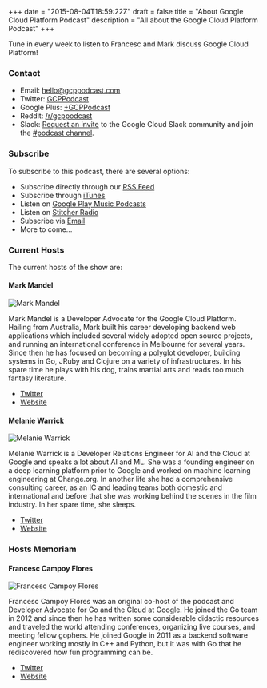 +++
date = "2015-08-04T18:59:22Z"
draft = false
title = "About Google Cloud Platform Podcast"
description = "All about the Google Cloud Platform Podcast"
+++

Tune in every week to listen to Francesc and Mark discuss Google Cloud Platform!

### Contact

- Email: <a href="mailto:hello@gcppodcast.com">hello@gcppodcast.com</a>
- Twitter: [GCPPodcast](https://twitter.com/gcppodcast)
- Google Plus: [+GCPPodcast](http://google.com/+gcppodcast)
- Reddit: [/r/gcppodcast](https://www.reddit.com/r/gcppodcast/)
- Slack: [Request an invite](https://gcp-slack.appspot.com/) to the Google Cloud Slack community and join the [#podcast channel](https://googlecloud-community.slack.com/messages/podcast/).

### Subscribe

To subscribe to this podcast, there are several options:

- Subscribe directly through our [RSS Feed](https://feeds.feedburner.com/GcpPodcast)
- Subscribe through [iTunes](https://itunes.apple.com/us/podcast/google-cloud-platform-podcast/id1053299163)
- Listen on [Google Play Music Podcasts](https://play.google.com/music/m/Iqkxpgvsbeejmz6d3g77qabpvme?t=Google_Cloud_Platform_Podcast)
- Listen on [Stitcher Radio](http://www.stitcher.com/podcast/google-cloud-platform-podcast?refid=stpr)
- Subscribe via [Email](https://feedburner.google.com/fb/a/mailverify?uri=GcpPodcast&loc=en_US)
- More to come...

### Current Hosts

The current hosts of the show are:

#### Mark Mandel

![Mark Mandel](/images/hosts/Mark_Mandel.png)

Mark Mandel is a Developer Advocate for the Google Cloud Platform. Hailing from Australia, Mark built his career developing backend web applications which included several widely adopted open source projects, and running an international conference in Melbourne for several years. Since then he has focused on becoming a polyglot developer, building systems in Go, JRuby and Clojure on a variety of infrastructures. In his spare time he plays with his dog, trains martial arts and reads too much fantasy literature.

- [Twitter](https://www.twitter.com/neurotic)
- [Website](http://www.compoundtheory.com)

#### Melanie Warrick
![Melanie Warrick](/images/hosts/Melanie_Warrick.png)

Melanie Warrick is a Developer Relations Engineer for AI and the Cloud at Google and speaks a lot about AI and ML. She was a founding engineer on a deep learning platform prior to Google and worked on machine learning engineering at Change.org. In another life she had a comprehensive consulting career, as an IC and leading teams both domestic and international and before that she was working behind the scenes in the film industry. In her spare time, she sleeps.

- [Twitter](https://www.twitter.com/nyghtowl)
- [Website](http://www.nyghtowl.com/)

### Hosts Memoriam

#### Francesc Campoy Flores
![Francesc Campoy Flores](/images/hosts/Francesc_Campoy_Flores.png)

Francesc Campoy Flores was an original co-host of the podcast and Developer Advocate for Go and the Cloud at Google. He joined the Go team in 2012 and since then he has written some considerable didactic resources and traveled the world attending conferences, organizing live courses, and meeting fellow gophers. He joined Google in 2011 as a backend software engineer working mostly in C++ and Python, but it was with Go that he rediscovered how fun programming can be.

- [Twitter](https://www.twitter.com/francesc)
- [Website](http://www.campoy.cat/)
